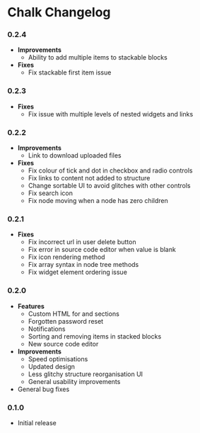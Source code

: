 # Chalk Changelog

### 0.2.4

* **Improvements**
	* Ability to add multiple items to stackable blocks
* **Fixes**
	* Fix stackable first item issue

### 0.2.3

* **Fixes**
	* Fix issue with multiple levels of nested widgets and links

### 0.2.2

* **Improvements**
	* Link to download uploaded files
* **Fixes**
	* Fix colour of tick and dot in checkbox and radio controls
	* Fix links to content not added to structure
	* Change sortable UI to avoid glitches with other controls
	* Fix search icon
	* Fix node moving when a node has zero children

### 0.2.1

* **Fixes**
	* Fix incorrect url in user delete button
	* Fix error in source code editor when value is blank
	* Fix icon rendering method
	* Fix array syntax in node tree methods
	* Fix widget element ordering issue

### 0.2.0

* **Features**
	* Custom HTML for <head> and <body> sections
	* Forgotten password reset
	* Notifications
	* Sorting and removing items in stacked blocks
	* New source code editor
* **Improvements**
	* Speed optimisations
	* Updated design
	* Less glitchy structure reorganisation UI
	* General usability improvements
* General bug fixes

### 0.1.0

* Initial release